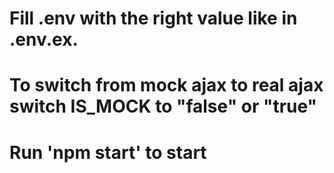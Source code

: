 # Fill .env with the right value like in .env.ex.

# To switch from mock ajax to real ajax switch IS_MOCK to "false" or "true"

# Run 'npm start' to start